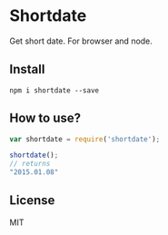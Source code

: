 # Shortdate

Get short date. For browser and node.

## Install

```
npm i shortdate --save
```

## How to use?

```js
var shortdate = require('shortdate');

shortdate();
// returns
"2015.01.08"
```

## License

MIT
